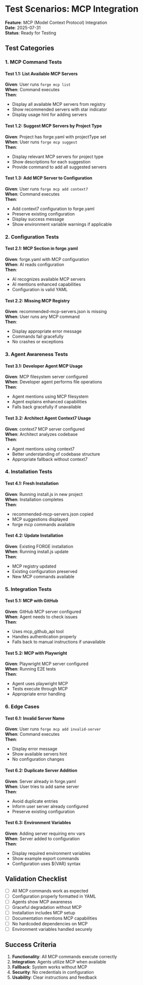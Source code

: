 # Test Scenarios: MCP Integration

**Feature**: MCP (Model Context Protocol) Integration  
**Date**: 2025-07-31  
**Status**: Ready for Testing

## Test Categories

### 1. MCP Command Tests

#### Test 1.1: List Available MCP Servers
**Given**: User runs `forge mcp list`  
**When**: Command executes  
**Then**: 
- Display all available MCP servers from registry
- Show recommended servers with star indicator
- Display usage hint for adding servers

#### Test 1.2: Suggest MCP Servers by Project Type
**Given**: Project has forge.yaml with projectType set  
**When**: User runs `forge mcp suggest`  
**Then**:
- Display relevant MCP servers for project type
- Show descriptions for each suggestion
- Provide command to add all suggested servers

#### Test 1.3: Add MCP Server to Configuration
**Given**: User runs `forge mcp add context7`  
**When**: Command executes  
**Then**:
- Add context7 configuration to forge.yaml
- Preserve existing configuration
- Display success message
- Show environment variable warnings if applicable

### 2. Configuration Tests

#### Test 2.1: MCP Section in forge.yaml
**Given**: forge.yaml with MCP configuration  
**When**: AI reads configuration  
**Then**:
- AI recognizes available MCP servers
- AI mentions enhanced capabilities
- Configuration is valid YAML

#### Test 2.2: Missing MCP Registry
**Given**: recommended-mcp-servers.json is missing  
**When**: User runs any MCP command  
**Then**:
- Display appropriate error message
- Commands fail gracefully
- No crashes or exceptions

### 3. Agent Awareness Tests

#### Test 3.1: Developer Agent MCP Usage
**Given**: MCP filesystem server configured  
**When**: Developer agent performs file operations  
**Then**:
- Agent mentions using MCP filesystem
- Agent explains enhanced capabilities
- Falls back gracefully if unavailable

#### Test 3.2: Architect Agent Context7 Usage
**Given**: context7 MCP server configured  
**When**: Architect analyzes codebase  
**Then**:
- Agent mentions using context7
- Better understanding of codebase structure
- Appropriate fallback without context7

### 4. Installation Tests

#### Test 4.1: Fresh Installation
**Given**: Running install.js in new project  
**When**: Installation completes  
**Then**:
- recommended-mcp-servers.json copied
- MCP suggestions displayed
- forge mcp commands available

#### Test 4.2: Update Installation
**Given**: Existing FORGE installation  
**When**: Running install.js update  
**Then**:
- MCP registry updated
- Existing configuration preserved
- New MCP commands available

### 5. Integration Tests

#### Test 5.1: MCP with GitHub
**Given**: GitHub MCP server configured  
**When**: Agent needs to check issues  
**Then**:
- Uses mcp_github_api tool
- Handles authentication properly
- Falls back to manual instructions if unavailable

#### Test 5.2: MCP with Playwright
**Given**: Playwright MCP server configured  
**When**: Running E2E tests  
**Then**:
- Agent uses playwright MCP
- Tests execute through MCP
- Appropriate error handling

### 6. Edge Cases

#### Test 6.1: Invalid Server Name
**Given**: User runs `forge mcp add invalid-server`  
**When**: Command executes  
**Then**:
- Display error message
- Show available servers hint
- No configuration changes

#### Test 6.2: Duplicate Server Addition
**Given**: Server already in forge.yaml  
**When**: User tries to add same server  
**Then**:
- Avoid duplicate entries
- Inform user server already configured
- Preserve existing configuration

#### Test 6.3: Environment Variables
**Given**: Adding server requiring env vars  
**When**: Server added to configuration  
**Then**:
- Display required environment variables
- Show example export commands
- Configuration uses ${VAR} syntax

## Validation Checklist

- [ ] All MCP commands work as expected
- [ ] Configuration properly formatted in YAML
- [ ] Agents show MCP awareness
- [ ] Graceful degradation without MCP
- [ ] Installation includes MCP setup
- [ ] Documentation mentions MCP capabilities
- [ ] No hardcoded dependencies on MCP
- [ ] Environment variables handled securely

## Success Criteria

1. **Functionality**: All MCP commands execute correctly
2. **Integration**: Agents utilize MCP when available
3. **Fallback**: System works without MCP
4. **Security**: No credentials in configuration
5. **Usability**: Clear instructions and feedback
